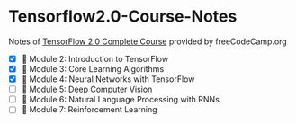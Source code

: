 # Tensorflow2.0-Course-Notes
Notes of [TensorFlow 2.0 Complete Course](https://www.youtube.com/watch?v=tPYj3fFJGjk) provided by freeCodeCamp.org


- [x] 📕 Module 2: Introduction to TensorFlow 
- [x] 📗 Module 3: Core Learning Algorithms 
- [x] 📘 Module 4: Neural Networks with TensorFlow 
- [ ] 📙 Module 5: Deep Computer Vision
- [ ] 📔 Module 6: Natural Language Processing with RNNs 
- [ ] 📒 Module 7: Reinforcement Learning 
